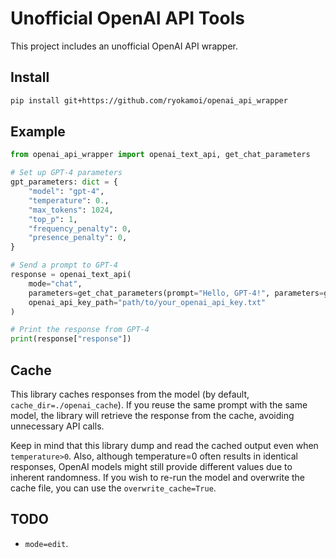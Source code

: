 # Unofficial OpenAI API Tools

This project includes an unofficial OpenAI API wrapper.

## Install

```sh
pip install git+https://github.com/ryokamoi/openai_api_wrapper
```

## Example

```python
from openai_api_wrapper import openai_text_api, get_chat_parameters

# Set up GPT-4 parameters
gpt_parameters: dict = {
    "model": "gpt-4",
    "temperature": 0.,
    "max_tokens": 1024,
    "top_p": 1,
    "frequency_penalty": 0,
    "presence_penalty": 0,
}

# Send a prompt to GPT-4
response = openai_text_api(
    mode="chat",
    parameters=get_chat_parameters(prompt="Hello, GPT-4!", parameters=gpt_parameters),
    openai_api_key_path="path/to/your_openai_api_key.txt"
)

# Print the response from GPT-4
print(response["response"])
```

## Cache

This library caches responses from the model (by default, `cache_dir=./openai_cache`). If you reuse the same prompt with the same model, the library will retrieve the response from the cache, avoiding unnecessary API calls.

Keep in mind that this library dump and read the cached output even when `temperature>0`. Also, although temperature=0 often results in identical responses, OpenAI models might still provide different values due to inherent randomness. If you wish to re-run the model and overwrite the cache file, you can use the `overwrite_cache=True`.

## TODO

* `mode=edit`.

